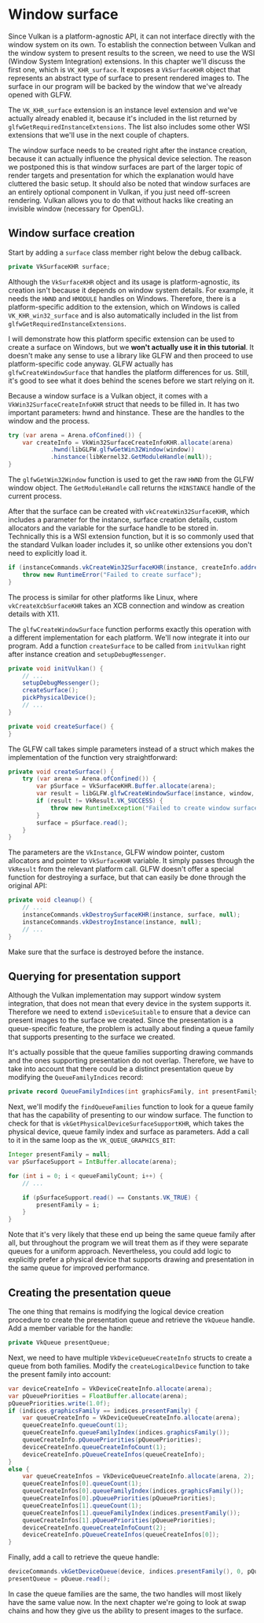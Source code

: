 # Window surface

Since Vulkan is a platform-agnostic API, it can not interface directly with the window system on its own. To establish the connection between Vulkan and the window system to present results to the screen, we need to use the WSI (Window System Integration) extensions. In this chapter we'll discuss the first one, which is `VK_KHR_surface`. It exposes a `VkSurfaceKHR` object that represents an abstract type of surface to present rendered images to. The surface in our program will be backed by the window that we've already opened with GLFW.

The `VK_KHR_surface` extension is an instance level extension and we've actually already enabled it, because it's included in the list returned by `glfwGetRequiredInstanceExtensions`. The list also includes some other WSI extensions that we'll use in the next couple of chapters.

The window surface needs to be created right after the instance creation, because it can actually influence the physical device selection. The reason we postponed this is that window surfaces are part of the larger topic of render targets and presentation for which the explanation would have cluttered the basic setup. It should also be noted that window surfaces are an entirely optional component in Vulkan, if you just need off-screen rendering. Vulkan allows you to do that without hacks like creating an invisible window (necessary for OpenGL).

## Window surface creation

Start by adding a `surface` class member right below the debug callback.

```java
private VkSurfaceKHR surface;
```

Although the `VkSurfaceKHR` object and its usage is platform-agnostic, its creation isn't because it depends on window system details. For example, it needs the `HWND` and `HMODULE` handles on Windows. Therefore, there is a platform-specific addition to the extension, which on Windows is called `VK_KHR_win32_surface` and is also automatically included in the list from `glfwGetRequiredInstanceExtensions`.

I will demonstrate how this platform specific extension can be used to create a surface on Windows, but we **won't actually use it in this tutorial**. It doesn't make any sense to use a library like GLFW and then proceed to use platform-specific code anyway. GLFW actually has `glfwCreateWindowSurface` that handles the platform differences for us. Still, it's good to see what it does behind the scenes before we start relying on it.

Because a window surface is a Vulkan object, it comes with a `VkWin32SurfaceCreateInfoKHR` struct that needs to be filled in. It has two important parameters: hwnd and hinstance. These are the handles to the window and the process.

```java
try (var arena = Arena.ofConfined()) {
    var createInfo = VkWin32SurfaceCreateInfoKHR.allocate(arena)
            .hwnd(libGLFW.glfwGetWin32Window(window))
            .hinstance(libKernel32.GetModuleHandle(null));
}
```

The `glfwGetWin32Window` function is used to get the raw `HWND` from the GLFW window object. The `GetModuleHandle` call returns the `HINSTANCE` handle of the current process.

After that the surface can be created with `vkCreateWin32SurfaceKHR`, which includes a parameter for the instance, surface creation details, custom allocators and the variable for the surface handle to be stored in. Technically this is a WSI extension function, but it is so commonly used that the standard Vulkan loader includes it, so unlike other extensions you don't need to explicitly load it.

```java
if (instanceCommands.vkCreateWin32SurfaceKHR(instance, createInfo.address(), null, pSurface) != VkResult.VK_SUCCESS) {
    throw new RuntimeError("Failed to create surface");
}
```

The process is similar for other platforms like Linux, where `vkCreateXcbSurfaceKHR` takes an XCB connection and window as creation details with X11.

The `glfwCreateWindowSurface` function performs exactly this operation with a different implementation for each platform. We'll now integrate it into our program. Add a function `createSurface` to be called from `initVulkan` right after instance creation and `setupDebugMessenger`.

```java
private void initVulkan() {
    // ...
    setupDebugMessenger();
    createSurface();
    pickPhysicalDevice();
    // ...
}

private void createSurface() {
}
```

The GLFW call takes simple parameters instead of a struct which makes the implementation of the function very straightforward:

```java
private void createSurface() {
    try (var arena = Arena.ofConfined()) {
        var pSurface = VkSurfaceKHR.Buffer.allocate(arena);
        var result = libGLFW.glfwCreateWindowSurface(instance, window, null, pSurface);
        if (result != VkResult.VK_SUCCESS) {
            throw new RuntimeException("Failed to create window surface, vulkan error code: " + VkResult.explain(result));
        }
        surface = pSurface.read();
    }
}
```

The parameters are the `VkInstance`, GLFW window pointer, custom allocators and pointer to `VkSurfaceKHR` variable. It simply passes through the `VkResult` from the relevant platform call. GLFW doesn't offer a special function for destroying a surface, but that can easily be done through the original API:

```java
private void cleanup() {
    // ...
    instanceCommands.vkDestroySurfaceKHR(instance, surface, null);
    instanceCommands.vkDestroyInstance(instance, null);
    // ...
}
```

Make sure that the surface is destroyed before the instance.

## Querying for presentation support

Although the Vulkan implementation may support window system integration, that does not mean that every device in the system supports it. Therefore we need to extend `isDeviceSuitable` to ensure that a device can present images to the surface we created. Since the presentation is a queue-specific feature, the problem is actually about finding a queue family that supports presenting to the surface we created.

It's actually possible that the queue families supporting drawing commands and the ones supporting presentation do not overlap. Therefore, we have to take into account that there could be a distinct presentation queue by modifying the `QueueFamilyIndices` record:

```java
private record QueueFamilyIndices(int graphicsFamily, int presentFamily) {}
```

Next, we'll modify the `findQueueFamilies` function to look for a queue family that has the capability of presenting to our window surface. The function to check for that is `vkGetPhysicalDeviceSurfaceSupportKHR`, which takes the physical device, queue family index and surface as parameters. Add a call to it in the same loop as the `VK_QUEUE_GRAPHICS_BIT`:

```java
Integer presentFamily = null;
var pSurfaceSupport = IntBuffer.allocate(arena);

for (int i = 0; i < queueFamilyCount; i++) {
    // ...

    if (pSurfaceSupport.read() == Constants.VK_TRUE) {
        presentFamily = i;
    }
}
```

Note that it's very likely that these end up being the same queue family after all, but throughout the program we will treat them as if they were separate queues for a uniform approach. Nevertheless, you could add logic to explicitly prefer a physical device that supports drawing and presentation in the same queue for improved performance.

## Creating the presentation queue

The one thing that remains is modifying the logical device creation procedure to create the presentation queue and retrieve the `VkQueue` handle. Add a member variable for the handle:

```java
private VkQueue presentQueue;
```

Next, we need to have multiple `VkDeviceQueueCreateInfo` structs to create a queue from both families. Modify the `createLogicalDevice` function to take the present family into account:

```java
var deviceCreateInfo = VkDeviceCreateInfo.allocate(arena);
var pQueuePriorities = FloatBuffer.allocate(arena);
pQueuePriorities.write(1.0f);
if (indices.graphicsFamily == indices.presentFamily) {
    var queueCreateInfo = VkDeviceQueueCreateInfo.allocate(arena);
    queueCreateInfo.queueCount(1);
    queueCreateInfo.queueFamilyIndex(indices.graphicsFamily());
    queueCreateInfo.pQueuePriorities(pQueuePriorities);
    deviceCreateInfo.queueCreateInfoCount(1);
    deviceCreateInfo.pQueueCreateInfos(queueCreateInfo);
}
else {
    var queueCreateInfos = VkDeviceQueueCreateInfo.allocate(arena, 2);
    queueCreateInfos[0].queueCount(1);
    queueCreateInfos[0].queueFamilyIndex(indices.graphicsFamily());
    queueCreateInfos[0].pQueuePriorities(pQueuePriorities);
    queueCreateInfos[1].queueCount(1);
    queueCreateInfos[1].queueFamilyIndex(indices.presentFamily());
    queueCreateInfos[1].pQueuePriorities(pQueuePriorities);
    deviceCreateInfo.queueCreateInfoCount(2);
    deviceCreateInfo.pQueueCreateInfos(queueCreateInfos[0]);
}
```

Finally, add a call to retrieve the queue handle:

```java
deviceCommands.vkGetDeviceQueue(device, indices.presentFamily(), 0, pQueue);
presentQueue = pQueue.read();
```

In case the queue families are the same, the two handles will most likely have the same value now. In the next chapter we're going to look at swap chains and how they give us the ability to present images to the surface.


